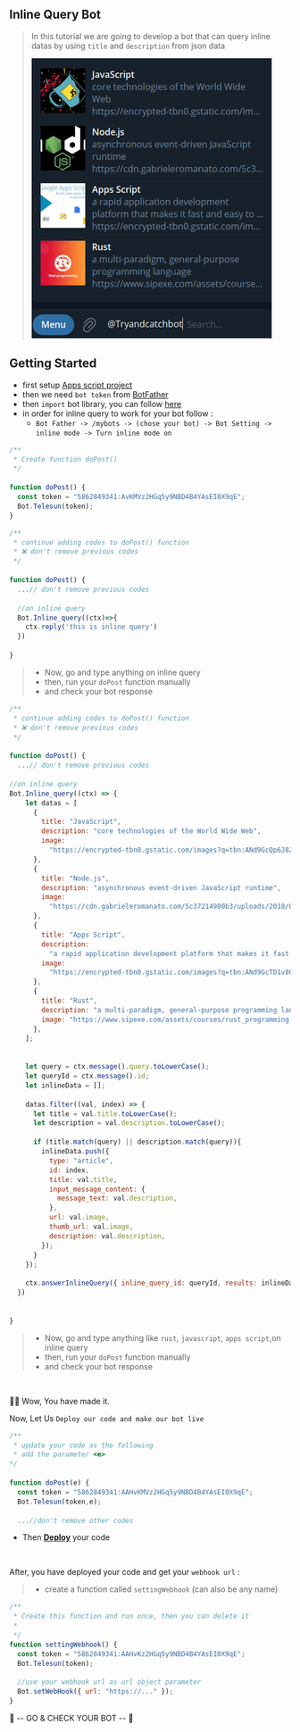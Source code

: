 ## Inline Query Bot

> In this tutorial we are going to develop a bot that can query inline datas by using `title` and `description` from json data
>
> ![Result](../../assets/example/inlineQuery.png)

## Getting Started

- first setup [Apps script project](https://github.com/abdiu34567/telesun.js/blob/main/Getting%20Started%20With%20App%20Script.md)
- then we need `bot token` from [BotFather](https://t.me/BotFather)
- then `import` bot library, you can follow [here](https://github.com/abdiu34567/telesun.js/blob/main/ImportingLib.md)
- in order for inline query to work for your bot follow :
  - `Bot Father -> /mybots -> (chose your bot) -> Bot Setting -> inline mode -> Turn inline mode on`

```js
/**
 * Create function doPost()
 */

function doPost() {
  const token = "5862849341:AvKMVz2HGq5y9NBD4B4YAsEI0X9qE";
  Bot.Telesun(token);
}
```

```js
/**
 * continue adding codes to doPost() function
 * ❌ don't remove previous codes
 */

function doPost() {
  ...// don't remove previous codes

  //on inline query
  Bot.Inline_query((ctx)=>{
    ctx.reply('this is inline query')
  })

}
```

> - Now, go and type anything on inline query
> - then, run your `doPost` function manually
> - and check your bot response

```js
/**
 * continue adding codes to doPost() function
 * ❌ don't remove previous codes
 */

function doPost() {
  ...// don't remove previous codes

//on inline query
Bot.Inline_query((ctx) => {
    let datas = [
      {
        title: "JavaScript",
        description: "core technologies of the World Wide Web",
        image:
          "https://encrypted-tbn0.gstatic.com/images?q=tbn:ANd9GcQp6J82nQKFRcR8SosVxPiNjsFKSa0kHlQE_Q&usqp=CAU",
      },
      {
        title: "Node.js",
        description: "asynchronous event-driven JavaScript runtime",
        image:
          "https://cdn.gabrieleromanato.com/5c37214980b3/uploads/2018/09/nodejs.jpg",
      },
      {
        title: "Apps Script",
        description:
          "a rapid application development platform that makes it fast and easy to create business applications that integrate with Google Workspace",
        image:
          "https://encrypted-tbn0.gstatic.com/images?q=tbn:ANd9GcTD1v8Chg0hK6RNiyHUMx4gcpVY_3izSNbiug&usqp=CAU",
      },
      {
        title: "Rust",
        description: "a multi-paradigm, general-purpose programming language",
        image: "https://www.sipexe.com/assets/courses/rust_programming.jpg",
      },
    ];


    let query = ctx.message().query.toLowerCase();
    let queryId = ctx.message().id;
    let inlineData = [];

    datas.filter((val, index) => {
      let title = val.title.toLowerCase();
      let description = val.description.toLowerCase();

      if (title.match(query) || description.match(query)){
        inlineData.push({
          type: "article",
          id: index,
          title: val.title,
          input_message_content: {
            message_text: val.description,
          },
          url: val.image,
          thumb_url: val.image,
          description: val.description,
        });
      }
    });

    ctx.answerInlineQuery({ inline_query_id: queryId, results: inlineData });
  })


}
```

> - Now, go and type anything like `rust`, `javascript`, `apps script`,on inline query
> - then, run your `doPost` function manually
> - and check your bot response

<br>

🌟💪 Wow, You have made it.

Now, Let Us `Deploy our code and make our bot live`

```js
/**
 * update your code as the following
 * add the parameter <e>
*/

function doPost(e) {
  const token = "5862849341:AAHvKMVz2HGq5y9NBD4B4YAsEI0X9qE";
  Bot.Telesun(token,e);

  ...//don't remove other codes

```

- Then **[Deploy](https://github.com/abdiu34567/telesun.js/tree/main/Deployments)** your code

<br>

After, you have deployed your code and get your `webhook url` :

> - create a function called `settingWebhook` (can also be any name)

```js
/**
 * Create this function and run once, then you can delete it
 *
 */
function settingWebhook() {
  const token = "5862849341:AAHvKz2HGq5y9NBD4B4YAsEI0X9qE";
  Bot.Telesun(token);

  //use your webhook url as url object parameter
  Bot.setWebHook({ url: "https://..." });
}
```

🤖 -- GO & CHECK YOUR BOT -- 🤖
